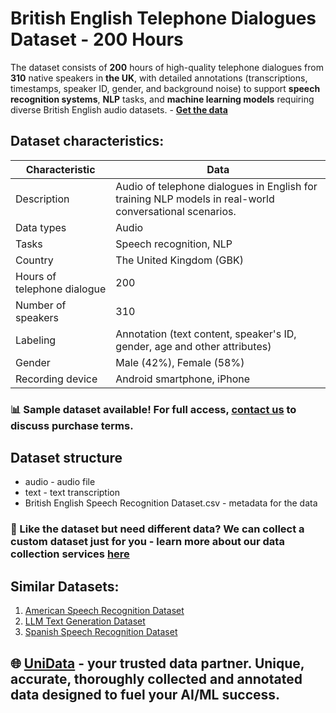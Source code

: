 # British English Telephone Dialogues Dataset - 200 Hours
The dataset consists of **200** hours of high-quality telephone dialogues from **310** native speakers in **the UK**, with detailed annotations (transcriptions, timestamps, speaker ID, gender, and background noise) to support **speech recognition systems**, **NLP** tasks, and **machine learning models** requiring diverse British English audio datasets. - **[Get the data](https://unidata.pro/datasets/british-english-speech-recognition-dataset/?utm_source=github-nlp&utm_medium=referral&utm_campaign=british-english-speech-recognition-dataset)**
## Dataset characteristics:
| Characteristic               | Data                                                                 |
|------------------------------|----------------------------------------------------------------------|
| Description                  | 	Audio of telephone dialogues in English  for training NLP models in real-world conversational scenarios. |
| Data types                   | Audio                                                               |
| Tasks                        | Speech recognition, NLP                                             |
| Country                      | The United Kingdom (GBK)                                                        |
| Hours of telephone dialogue  | 200                                                                 |
| Number of speakers           | 310                                                                 |
| Labeling                     | Annotation (text content, speaker's ID, gender, age and other attributes) |
| Gender                       | Male (42%), Female (58%)                                           |
| Recording device             | Android smartphone, iPhone                                                         |
### 📊 Sample dataset available! For full access, [contact us](https://unidata.pro/datasets/british-english-speech-recognition-dataset/?utm_source=github-nlp&utm_medium=referral&utm_campaign=british-english-speech-recognition-dataset) to discuss purchase terms.
## Dataset structure
- audio - audio file
- text - text transcription  
- British English Speech Recognition Dataset.csv - metadata for the data

### 🧩 Like the dataset but need different data? We can collect a custom dataset just for you - learn more about our data collection services [here](https://unidata.pro/datasets/british-english-speech-recognition-dataset/?utm_source=github-nlp&utm_medium=referral&utm_campaign=british-english-speech-recognition-dataset)

## Similar Datasets:
1. [American Speech Recognition Dataset](https://unidata.pro/datasets/american-speech-recognition-dataset/?utm_source=github-nlp&utm_medium=referral&utm_campaign=british-english-speech-recognition-dataset)
2. [LLM Text Generation Dataset](https://unidata.pro/datasets/llm-text-generation/?utm_source=github-nlp&utm_medium=referral&utm_campaign=british-english-speech-recognition-dataset)
3. [Spanish Speech Recognition Dataset](https://unidata.pro/datasets/spanish-speech-recognition-dataset/?utm_source=github-nlp&utm_medium=referral&utm_campaign=british-english-speech-recognition-dataset)

## 🌐 [UniData](https://unidata.pro/datasets/british-english-speech-recognition-dataset/?utm_source=github-nlp&utm_medium=referral&utm_campaign=british-english-speech-recognition-dataset) - your trusted data partner. Unique, accurate, thoroughly collected and annotated data designed to fuel your AI/ML success.

